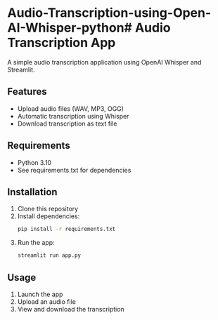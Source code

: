 # Audio-Transcription-using-Open-AI-Whisper-python# Audio Transcription App

A simple audio transcription application using OpenAI Whisper and Streamlit.

## Features
- Upload audio files (WAV, MP3, OGG)
- Automatic transcription using Whisper
- Download transcription as text file

## Requirements
- Python 3.10
- See requirements.txt for dependencies

## Installation
1. Clone this repository
2. Install dependencies:
   ```bash
   pip install -r requirements.txt
   ```
3. Run the app:
   ```bash
   streamlit run app.py
   ```

## Usage
1. Launch the app
2. Upload an audio file
3. View and download the transcription
